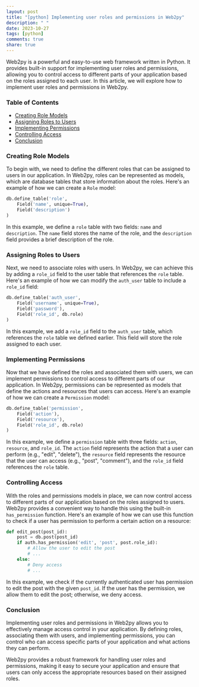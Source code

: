 ```yaml
---
layout: post
title: "[python] Implementing user roles and permissions in Web2py"
description: " "
date: 2023-10-27
tags: [python]
comments: true
share: true
---
```


Web2py is a powerful and easy-to-use web framework written in Python. It provides built-in support for implementing user roles and permissions, allowing you to control access to different parts of your application based on the roles assigned to each user. In this article, we will explore how to implement user roles and permissions in Web2py.

### Table of Contents
- [Creating Role Models](#creating-role-models)
- [Assigning Roles to Users](#assigning-roles-to-users)
- [Implementing Permissions](#implementing-permissions)
- [Controlling Access](#controlling-access)
- [Conclusion](#conclusion)

### Creating Role Models

To begin with, we need to define the different roles that can be assigned to users in our application. In Web2py, roles can be represented as models, which are database tables that store information about the roles. Here's an example of how we can create a `Role` model:

```python
db.define_table('role',
    Field('name', unique=True),
    Field('description')
)
```

In this example, we define a `role` table with two fields: `name` and `description`. The `name` field stores the name of the role, and the `description` field provides a brief description of the role.

### Assigning Roles to Users

Next, we need to associate roles with users. In Web2py, we can achieve this by adding a `role_id` field to the user table that references the `role` table. Here's an example of how we can modify the `auth_user` table to include a `role_id` field:

```python
db.define_table('auth_user',
    Field('username', unique=True),
    Field('password'),
    Field('role_id', db.role)
)
```

In this example, we add a `role_id` field to the `auth_user` table, which references the `role` table we defined earlier. This field will store the role assigned to each user.

### Implementing Permissions

Now that we have defined the roles and associated them with users, we can implement permissions to control access to different parts of our application. In Web2py, permissions can be represented as models that define the actions and resources that users can access. Here's an example of how we can create a `Permission` model:

```python
db.define_table('permission',
    Field('action'),
    Field('resource'),
    Field('role_id', db.role)
)
```

In this example, we define a `permission` table with three fields: `action`, `resource`, and `role_id`. The `action` field represents the action that a user can perform (e.g., "edit", "delete"), the `resource` field represents the resource that the user can access (e.g., "post", "comment"), and the `role_id` field references the `role` table.

### Controlling Access

With the roles and permissions models in place, we can now control access to different parts of our application based on the roles assigned to users. Web2py provides a convenient way to handle this using the built-in `has_permission` function. Here's an example of how we can use this function to check if a user has permission to perform a certain action on a resource:

```python
def edit_post(post_id):
    post = db.post(post_id)
    if auth.has_permission('edit', 'post', post.role_id):
        # Allow the user to edit the post
        # ...
    else:
        # Deny access
        # ...
```

In this example, we check if the currently authenticated user has permission to edit the post with the given `post_id`. If the user has the permission, we allow them to edit the post; otherwise, we deny access.

### Conclusion

Implementing user roles and permissions in Web2py allows you to effectively manage access control in your application. By defining roles, associating them with users, and implementing permissions, you can control who can access specific parts of your application and what actions they can perform.

Web2py provides a robust framework for handling user roles and permissions, making it easy to secure your application and ensure that users can only access the appropriate resources based on their assigned roles.